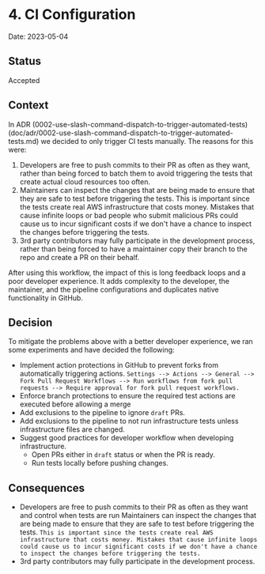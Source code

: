 # 4. CI Configuration

Date: 2023-05-04

## Status

Accepted

## Context

In ADR (0002-use-slash-command-dispatch-to-trigger-automated-tests)(doc/adr/0002-use-slash-command-dispatch-to-trigger-automated-tests.md) we decided to only trigger CI tests manually. The reasons for this were:

1. Developers are free to push commits to their PR as often as they want, rather than being forced to batch them to avoid triggering the tests that create actual cloud resources too often.
2. Maintainers can inspect the changes that are being made to ensure that they are safe to test before triggering the tests. This is important since the tests create real AWS infrastructure that costs money. Mistakes that cause infinite loops or bad people who submit malicious PRs could cause us to incur significant costs if we don't have a chance to inspect the changes before triggering the tests.
3. 3rd party contributors may fully participate in the development process, rather than being forced to have a maintainer copy their branch to the repo and create a PR on their behalf.

After using this workflow, the impact of this is long feedback loops and a poor developer experience. It adds complexity to the developer, the maintainer, and the pipeline configurations and duplicates native functionality in GitHub.
  
## Decision

To mitigate the problems above with a better developer experience, we ran some experiments and have decided the following:

- Implement action protections in GitHub to prevent forks from automatically triggering actions.
`Settings --> Actions --> General --> Fork Pull Request Workflows --> Run workflows from fork pull requests --> Require approval for fork pull request workflows.`
- Enforce branch protections to ensure the required test actions are executed before allowing a merge
- Add exclusions to the pipeline to ignore `draft` PRs.
- Add exclusions to the pipeline to not run infrastructure tests unless infrastructure files are changed.
- Suggest good practices for developer workflow when developing infrastructure.
  - Open PRs either in `draft` status or when the PR is ready.
  - Run tests locally before pushing changes.

## Consequences

- Developers are free to push commits to their PR as often as they want and control when tests are run
Maintainers can inspect the changes that are being made to ensure that they are safe to test before triggering the tests. `This is important since the tests create real AWS infrastructure that costs money. Mistakes that cause infinite loops could cause us to incur significant costs if we don't have a chance to inspect the changes before triggering the tests.`
- 3rd party contributors may fully participate in the development process.
